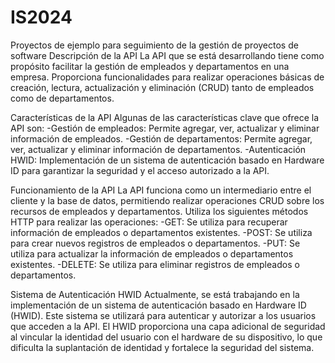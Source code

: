 # IS2024
Proyectos de ejemplo para seguimiento de la gestión de proyectos de software
Descripción de la API
La API que se está desarrollando tiene como propósito facilitar la gestión de empleados y departamentos en una empresa. Proporciona funcionalidades para realizar operaciones básicas de creación, lectura, actualización y eliminación (CRUD) tanto de empleados como de departamentos.

Características de la API
Algunas de las características clave que ofrece la API son:
-Gestión de empleados: Permite agregar, ver, actualizar y eliminar información de empleados.
-Gestión de departamentos: Permite agregar, ver, actualizar y eliminar información de departamentos.
-Autenticación HWID: Implementación de un sistema de autenticación basado en Hardware ID para garantizar la seguridad y el acceso autorizado a la API.

Funcionamiento de la API
La API funciona como un intermediario entre el cliente y la base de datos, permitiendo realizar operaciones CRUD sobre los recursos de empleados y departamentos. Utiliza los siguientes métodos HTTP para realizar las operaciones:
-GET: Se utiliza para recuperar información de empleados o departamentos existentes.
-POST: Se utiliza para crear nuevos registros de empleados o departamentos.
-PUT: Se utiliza para actualizar la información de empleados o departamentos existentes.
-DELETE: Se utiliza para eliminar registros de empleados o departamentos.

Sistema de Autenticación HWID
Actualmente, se está trabajando en la implementación de un sistema de autenticación basado en Hardware ID (HWID). Este sistema se utilizará para autenticar y autorizar a los usuarios que acceden a la API. El HWID proporciona una capa adicional de seguridad al vincular la identidad del usuario con el hardware de su dispositivo, lo que dificulta la suplantación de identidad y fortalece la seguridad del sistema.
